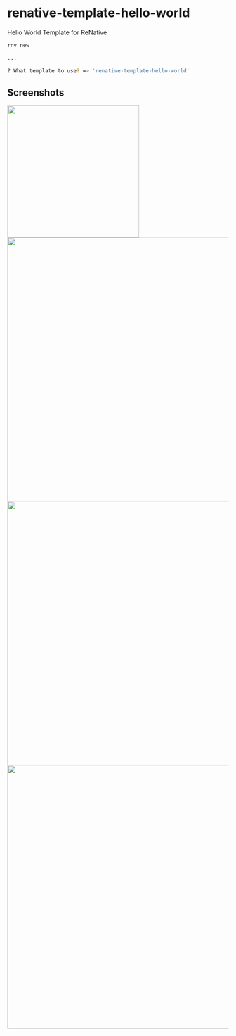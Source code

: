 # renative-template-hello-world

Hello World Template for ReNative

```bash
rnv new

...

? What template to use? => 'renative-template-hello-world'

```

## Screenshots

<img src="https://github.com/pavjacko/renative/blob/feat/decouple-cli/packages/renative-template-hello-world/docs/ios.png?raw=true" width="300px" />

<img src="https://github.com/pavjacko/renative/blob/feat/decouple-cli/packages/renative-template-hello-world/docs/web.png?raw=true" width="600px" />

<img src="https://github.com/pavjacko/renative/blob/feat/decouple-cli/packages/renative-template-hello-world/docs/macos.png?raw=true" width="600px" />

<img src="https://github.com/pavjacko/renative/blob/feat/decouple-cli/packages/renative-template-hello-world/docs/tvos.png?raw=true" width="600px" />
